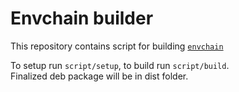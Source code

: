 # Envchain builder

This repository contains script for building [`envchain`](https://github.com/sorah/envchain)

To setup run `script/setup`, to build run `script/build`.  
Finalized deb package will be in dist folder.